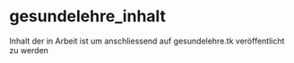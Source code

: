 # gesundelehre_inhalt
Inhalt der in Arbeit ist um anschliessend auf gesundelehre.tk veröffentlicht zu werden
